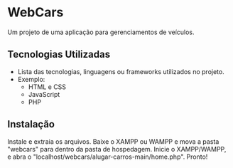 # WebCars

Um projeto de uma aplicação para gerenciamentos de veículos.

## Tecnologias Utilizadas

- Lista das tecnologias, linguagens ou frameworks utilizados no projeto.
- Exemplo: 
  - HTML e CSS
  - JavaScript
  - PHP

## Instalação

Instale e extraia os arquivos. 
Baixe o XAMPP ou WAMPP e mova a pasta "webcars" para dentro da pasta de hospedagem.
Inicie o XAMPP/WAMPP, e abra o "localhost/webcars/alugar-carros-main/home.php".
Pronto!
